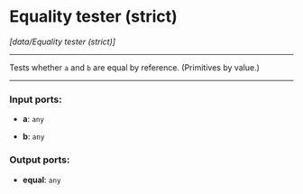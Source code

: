 # Equality tester (strict)

_[data/Equality tester (strict)]_

---

Tests whether `a` and `b` are equal by reference. (Primitives by value.)   

---

### Input ports:

* __a__: ` any `


* __b__: ` any `

### Output ports:

* __equal__: ` any `

